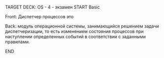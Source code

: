 TARGET DECK: OS - 4 - экзамен
START
Basic

Front: Диспетчер процессов это

Back: модуль операционной системы, занимающийся решением задачи диспетчеризации, то есть изменением состояния процессов при наступлении определенных событий в соответствии с заданными правилами.

END